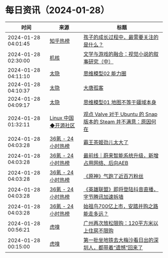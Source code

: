 ﻿# 每日资讯（2024-01-28）

|时间|来源|标题|
|---|---|---|
|2024-01-28 04:01:45|[知乎热榜](https://rss.mifaw.com/articles/5c8bb11a3c41f61efd36683e/5c919d543882afa09dff3fa3)|[孩子的成长过程中，最需要关注的是什么？](https://www.zhihu.com/question/639545231)|
|2024-01-28 02:30:00|[机核](https://www.gcores.com/rss)|[文学与游戏的融合：视觉小说的叙事研究（中）](https://www.gcores.com/articles/176849)|
|2024-01-28 04:11:10|[太隐](https://wangyurui.com/feed.xml)|[思维模型02 能力圈](https://wangyurui.com/posts/si-wei-mo-xing-02-neng-li-quan-6d033395)|
|2024-01-28 04:10:37|[太隐](https://wangyurui.com/feed.xml)|[大唐孤客](https://wangyurui.com/posts/da-tang-gu-ke-989e9069)|
|2024-01-28 04:09:17|[太隐](https://wangyurui.com/feed.xml)|[思维模型01 地图不等于疆域本身](https://wangyurui.com/posts/si-wei-mo-xing-01-di-tu-bu-deng-yu-jiang-yu-ben-7d017af5)|
|2024-01-28 01:32:11|[Linux 中国◆开源社区](https://linux.cn/rss.xml)|[观点 Valve 对于 Ubuntu 的 Snap 版本的 Steam 并不满意：原因何在](https://linux.cn/article-16590-1.html?utm_source=rss&utm_medium=rss)|
|2024-01-28 04:03:28|[36氪 - 24小时热榜](https://rss.mifaw.com/articles/5c8bb11a3c41f61efd36683e/5c91d2e23882afa09dff4901)|[霸王茶姬劲儿太大了](https://36kr.com/p/2622335313975681)|
|2024-01-28 04:03:28|[36氪 - 24小时热榜](https://rss.mifaw.com/articles/5c8bb11a3c41f61efd36683e/5c91d2e23882afa09dff4901)|[最前线｜蔚来智能系统升级，新增占用网络、后向AEB](https://36kr.com/p/2622333901969794)|
|2024-01-28 04:03:28|[36氪 - 24小时热榜](https://rss.mifaw.com/articles/5c8bb11a3c41f61efd36683e/5c91d2e23882afa09dff4901)|[《原神》气跑了近百万粉丝](https://36kr.com/p/2622339361331588)|
|2024-01-28 04:03:28|[36氪 - 24小时热榜](https://rss.mifaw.com/articles/5c8bb11a3c41f61efd36683e/5c91d2e23882afa09dff4901)|[《英雄联盟》即将登陆抖音直播，字节腾讯加速拆墙](https://36kr.com/p/2622259111156097)|
|2024-01-28 04:03:28|[36氪 - 24小时热榜](https://rss.mifaw.com/articles/5c8bb11a3c41f61efd36683e/5c91d2e23882afa09dff4901)|[始祖鸟700亿上市，安踏并购之路能走多远？](https://36kr.com/p/2622328358639748)|
|2024-01-28 00:56:21|[虎嗅](https://rss.huxiu.com/)|[广州再次放松限购：120平方米以上住房不限购](https://www.huxiu.com/article/2602388.html?f=rss)|
|2024-01-28 00:15:00|[虎嗅](https://rss.huxiu.com/)|[第一批坐地铁去大梅沙看日出的深圳人，都带着“遗憾”回来了](https://www.huxiu.com/article/2602907.html?f=rss)|
